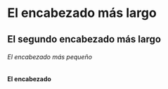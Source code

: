 # El encabezado más largo
## El segundo encabezado más largo
###### El encabezado más pequeño
#### El encabezado 